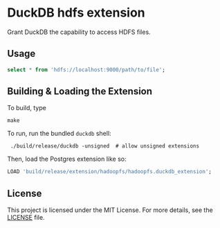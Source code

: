 # DuckDB hdfs extension
Grant DuckDB the capability to access HDFS files.

## Usage
```SQL
select * from 'hdfs://localhost:9000/path/to/file';
```

## Building & Loading the Extension

To build, type
```
make
```

To run, run the bundled `duckdb` shell:
```
 ./build/release/duckdb -unsigned  # allow unsigned extensions
```

Then, load the Postgres extension like so:
```SQL
LOAD 'build/release/extension/hadoopfs/hadoopfs.duckdb_extension';
```

## License

This project is licensed under the MIT License. For more details, see the [LICENSE](https://github.com/vincent-chang/duckdb-hdfs/blob/main/LICENSE) file.
